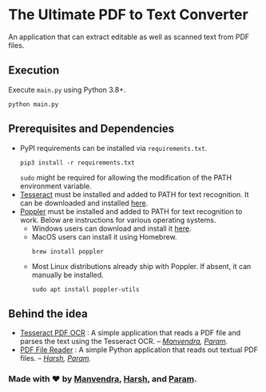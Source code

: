 # The Ultimate PDF to Text Converter
An application that can extract editable as well as scanned text from PDF files.

## Execution
Execute `main.py` using Python 3.8+.
```
python main.py
```

## Prerequisites and Dependencies
- PyPI requirements can be installed via `requirements.txt`.
  ```
  pip3 install -r requirements.txt
  ```
  `sudo` might be required for allowing the modification of the PATH environment variable.
- [Tesseract](https://github.com/tesseract-ocr/tesseract) must be installed and added to PATH for text recognition. It can be downloaded and installed [here](https://github.com/tesseract-ocr/tesseract/releases).
- [Poppler](https://poppler.freedesktop.org/) must be installed and added to PATH for text recognition to work. Below are instructions for various operating systems.
  - Windows users can download and install it [here](https://blog.alivate.com.au/poppler-windows/).
  - MacOS users can install it using Homebrew.
    ```
    brew install poppler
	```
  - Most Linux distributions already ship with Poppler. If absent, it can manually be installed.
    ```
    sudo apt install poppler-utils
	```

## Behind the idea
- [Tesseract PDF OCR](https://github.com/Manvendra2000/Reader) : A simple application that reads a PDF file and parses the text using the Tesseract OCR. _– [Manvendra](https://github.com/Manvendra2000), [Param](http://www.paramsid.com/)._
- [PDF File Reader](https://github.com/HarshMarolia/Pdf-File-Reader) : A simple Python application that reads out textual PDF files. _– [Harsh](https://github.com/HarshMarolia), [Param](http://www.paramsid.com/)._

### Made with ❤ by [Manvendra](https://github.com/Manvendra2000), [Harsh](https://github.com/HarshMarolia), and [Param](http://www.paramsid.com/).